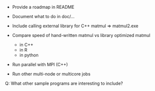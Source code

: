 * Provide a roadmap in README

* Document what to do in doc/...

* Include calling external library for C++ matmul => matmul2.exe

* Compare speed of hand-written matmul vs library optimized matmul
   - in C++
   - in R
   - in python

* Run parallel with MPI (C++)

* Run other multi-node or multicore jobs
   
Q: What other sample programs are interesting to include?

      
